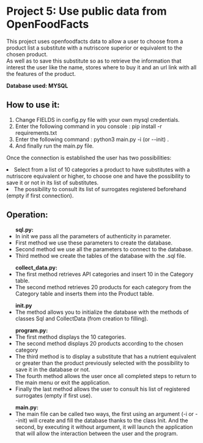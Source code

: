 <h1><strong>Project 5: Use public data from OpenFoodFacts</strong></h1>

This project uses openfoodfacts data to allow a user to choose from a product list a substitute with a nutriscore superior or equivalent to the chosen product.   
As well as to save this substitute so as to retrieve the information that interest the user like the name, stores where to buy it and an url link with all the features of the product.

<strong>Database used: MYSQL</strong>

<h2>How to use it:</h2>

<ol>
	<li>Change FIELDS in config.py file with your own mysql credentials.</li>
	<li>Enter the following command in you console : pip install -r requirements.txt</li>
	<li>Enter the following command : python3 main.py -i (or --init) .</li>
	<li>And finally run the main.py file.</li>
</ol>

Once the connection is established the user has two possibilities: 
<li>Select from a list of 10 categories a product to have substitutes with a nutriscore equivalent or higher, 
to choose one and have the possibility to save it or not in its list of substitutes.</li>
<li>The possibility to consult its list of surrogates registered beforehand (empty if first connection).</li>

<h2>Operation:</h2>

<ul><strong>sql.py:</strong><br>	
	<li>In init we pass all the parameters of authenticity in parameter.</li>
	<li>First method we use these parameters to create the database.</li>
	<li>Second method we use all the parameters to connect to the database.</li>
	<li>Third method we create the tables of the database with the .sql file.</li>
</ul>

<ul><strong>collect_data.py:</strong><br>
	<li>The first method retrieves API categories and insert 10 in the Category table.</li>
	<li>The second method retrieves 20 products for each category from the Category table and inserts them into the Product table.</li>
</ul>

<ul><strong>init.py</strong><br>
	<li>The method allows you to initialize the database with the methods of classes Sql and CollectData (from creation to filling).</li>
</ul>

<ul><strong>program.py:</strong><br>
	<li>The first method displays the 10 categories.</li>
	<li>The second method displays 20 products according to the chosen category</li>
	<li>The third method is to display a substitute that has a nutrient equivalent or greater than the product previously selected with the possibility to save it in the database or not.</li>
	<li>The fourth method allows the user once all completed steps to return to the main menu or exit the application.</li>
	<li>Finally the last method allows the user to consult his list of registered surrogates (empty if first use).</li>
</ul>

<ul><strong>main.py:</strong><br>
	<li>The main file can be called two ways, the first using an argument (-i or --init) will create and fill the database thanks to the class Init.
And the second, by executing it without argument, it will launch the application that will allow the interaction between the user and the program.</li>
</ul>

